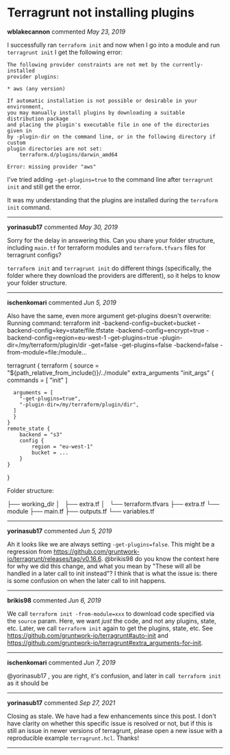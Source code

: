 # Terragrunt not installing plugins

**wblakecannon** commented *May 23, 2019*

I successfully ran `terraform init` and now when I go into a module and run `terragrunt init` I get the following error:

```
The following provider constraints are not met by the currently-installed
provider plugins:

* aws (any version)

If automatic installation is not possible or desirable in your environment,
you may manually install plugins by downloading a suitable distribution package
and placing the plugin's executable file in one of the directories given in
by -plugin-dir on the command line, or in the following directory if custom
plugin directories are not set:
    terraform.d/plugins/darwin_amd64

Error: missing provider "aws"
```

I've tried adding `-get-plugins=true` to the command line after `terragrunt init` and still get the error.

It was my understanding that the plugins are installed during the `terraform init` command.
<br />
***


**yorinasub17** commented *May 30, 2019*

Sorry for the delay in answering this. Can you share your folder structure, including `main.tf` for terraform modules and `terraform.tfvars` files for terragrunt configs?

`terraform init` and `terragrunt init` do different things (specifically, the folder where they download the providers are different), so it helps to know your folder structure.
***

**ischenkomari** commented *Jun 5, 2019*

Also have the same, even more argument get-plugins doesn't overwrite:
Running command: terraform init -backend-config=bucket=bucket -backend-config=key=state/file.tfstate -backend-config=encrypt=true -backend-config=region=eu-west-1 -get-plugins=true -plugin-dir=/my/terraform/plugin/dir -get=false -get-plugins=false -backend=false -from-module=file:/module...

terragrunt {
    terraform {
        source = "${path_relative_from_include()}/../module"
        extra_arguments "init_args" {
      commands = [
        "init"
      ]

      arguments = [
        "-get-plugins=true",
        "-plugin-dir=/my/terraform/plugin/dir",
      ]
      }
    }
    remote_state {
        backend = "s3"
        config {
            region = "eu-west-1"
            bucket = ...
        }
    }
}

Folder structure:

├── working_dir
│   ├── extra.tf
│   └── terraform.tfvars
├── extra.tf
└── module
    ├── main.tf
    ├── outputs.tf
    └── variables.tf

***

**yorinasub17** commented *Jun 5, 2019*

Ah it looks like we are always setting `-get-plugins=false`. This might be a regression from https://github.com/gruntwork-io/terragrunt/releases/tag/v0.16.6. @brikis98 do you know the context here for why we did this change, and what you mean by "These will all be handled in a later call to init instead"? I think that is what the issue is: there is some confusion on when the later call to init happens.
***

**brikis98** commented *Jun 6, 2019*

We call `terraform init -from-module=xxx` to download code specified via the `source` param. Here, we want _just_ the code, and not any plugins, state, etc. Later, we call `terraform init` again to get the plugins, state, etc. See https://github.com/gruntwork-io/terragrunt#auto-init and https://github.com/gruntwork-io/terragrunt#extra_arguments-for-init.
***

**ischenkomari** commented *Jun 7, 2019*

@yorinasub17 , you are right, it's confusion, and later in call` terraform init` as it should be 
***

**yorinasub17** commented *Sep 27, 2021*

Closing as stale. We have had a few enhancements since this post. I don't have clarity on whether this specific issue is resolved or not, but if this is still an issue in newer versions of terragrunt, please open a new issue with a reproducible example `terragrunt.hcl`. Thanks!
***

